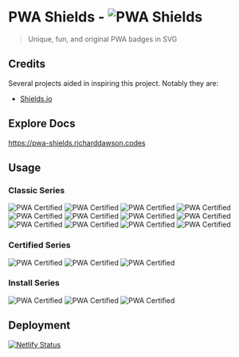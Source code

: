 # PWA Shields - ![PWA Shields](https://pwa-shields.richarddawson.codes/series/classic/solid/purple.svg)
> Unique, fun, and original PWA badges in SVG

## Credits
Several projects aided in inspiring this project. Notably they are:

- [Shields.io](https://github.com/badges/shields)

## Explore Docs
<https://pwa-shields.richarddawson.codes>

## Usage

### Classic Series
![PWA Certified](https://pwa-shields.richarddawson.codes/series/classic/white/gray.svg)
![PWA Certified](https://pwa-shields.richarddawson.codes/series/classic/white/purple.svg)
![PWA Certified](https://pwa-shields.richarddawson.codes/series/classic/white/green.svg)
![PWA Certified](https://pwa-shields.richarddawson.codes/series/classic/faded/inverse/gray.svg)
![PWA Certified](https://pwa-shields.richarddawson.codes/series/classic/faded/inverse/purple.svg)
![PWA Certified](https://pwa-shields.richarddawson.codes/series/classic/faded/inverse/green.svg)
![PWA Certified](https://pwa-shields.richarddawson.codes/series/classic/faded/white/gray.svg)
![PWA Certified](https://pwa-shields.richarddawson.codes/series/classic/faded/white/purple.svg)
![PWA Certified](https://pwa-shields.richarddawson.codes/series/classic/faded/white/green.svg)
![PWA Certified](https://pwa-shields.richarddawson.codes/series/classic/solid/gray.svg)
![PWA Certified](https://pwa-shields.richarddawson.codes/series/classic/solid/purple.svg)
![PWA Certified](https://pwa-shields.richarddawson.codes/series/classic/solid/green.svg)

### Certified Series
![PWA Certified](https://pwa-shields.richarddawson.codes/series/certified/gray.svg)
![PWA Certified](https://pwa-shields.richarddawson.codes/series/certified/purple.svg)
![PWA Certified](https://pwa-shields.richarddawson.codes/series/certified/green.svg)

### Install Series
![PWA Certified](https://pwa-shields.richarddawson.codes/series/install/gray.svg)
![PWA Certified](https://pwa-shields.richarddawson.codes/series/install/purple.svg)
![PWA Certified](https://pwa-shields.richarddawson.codes/series/install/green.svg)

## Deployment
[![Netlify Status](https://api.netlify.com/api/v1/badges/6b847872-2e80-45dd-8dc0-5490bd7d6acd/deploy-status)](https://app.netlify.com/sites/rtd-pwa-shields/deploys)
